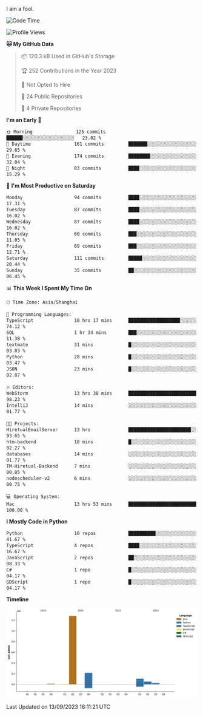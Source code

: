 I am a fool.

<!--START_SECTION:waka-->
![Code Time](http://img.shields.io/badge/Code%20Time-690%20hrs%2021%20mins-blue)

![Profile Views](http://img.shields.io/badge/Profile%20Views-2-blue)

**🐱 My GitHub Data** 

> 📦 120.3 kB Used in GitHub's Storage 
 > 
> 🏆 252 Contributions in the Year 2023
 > 
> 🚫 Not Opted to Hire
 > 
> 📜 24 Public Repositories 
 > 
> 🔑 4 Private Repositories 
 > 
**I'm an Early 🐤** 

```text
🌞 Morning                125 commits         ██████░░░░░░░░░░░░░░░░░░░   23.02 % 
🌆 Daytime                161 commits         ███████░░░░░░░░░░░░░░░░░░   29.65 % 
🌃 Evening                174 commits         ████████░░░░░░░░░░░░░░░░░   32.04 % 
🌙 Night                  83 commits          ████░░░░░░░░░░░░░░░░░░░░░   15.29 % 
```
📅 **I'm Most Productive on Saturday** 

```text
Monday                   94 commits          ████░░░░░░░░░░░░░░░░░░░░░   17.31 % 
Tuesday                  87 commits          ████░░░░░░░░░░░░░░░░░░░░░   16.02 % 
Wednesday                87 commits          ████░░░░░░░░░░░░░░░░░░░░░   16.02 % 
Thursday                 60 commits          ███░░░░░░░░░░░░░░░░░░░░░░   11.05 % 
Friday                   69 commits          ███░░░░░░░░░░░░░░░░░░░░░░   12.71 % 
Saturday                 111 commits         █████░░░░░░░░░░░░░░░░░░░░   20.44 % 
Sunday                   35 commits          ██░░░░░░░░░░░░░░░░░░░░░░░   06.45 % 
```


📊 **This Week I Spent My Time On** 

```text
🕑︎ Time Zone: Asia/Shanghai

💬 Programming Languages: 
TypeScript               10 hrs 17 mins      ███████████████████░░░░░░   74.12 % 
SQL                      1 hr 34 mins        ███░░░░░░░░░░░░░░░░░░░░░░   11.38 % 
textmate                 31 mins             █░░░░░░░░░░░░░░░░░░░░░░░░   03.83 % 
Python                   28 mins             █░░░░░░░░░░░░░░░░░░░░░░░░   03.47 % 
JSON                     23 mins             █░░░░░░░░░░░░░░░░░░░░░░░░   02.87 % 

🔥 Editors: 
WebStorm                 13 hrs 38 mins      █████████████████████████   98.23 % 
IntelliJ                 14 mins             ░░░░░░░░░░░░░░░░░░░░░░░░░   01.77 % 

🐱‍💻 Projects: 
HiretualEmailServer      13 hrs              ███████████████████████░░   93.65 % 
htm-backend              18 mins             █░░░░░░░░░░░░░░░░░░░░░░░░   02.27 % 
databases                14 mins             ░░░░░░░░░░░░░░░░░░░░░░░░░   01.77 % 
TM-Hiretual-Backend      7 mins              ░░░░░░░░░░░░░░░░░░░░░░░░░   00.85 % 
nodescheduler-v2         6 mins              ░░░░░░░░░░░░░░░░░░░░░░░░░   00.75 % 

💻 Operating System: 
Mac                      13 hrs 53 mins      █████████████████████████   100.00 % 
```

**I Mostly Code in Python** 

```text
Python                   10 repos            ██████████░░░░░░░░░░░░░░░   41.67 % 
TypeScript               4 repos             ████░░░░░░░░░░░░░░░░░░░░░   16.67 % 
JavaScript               2 repos             ██░░░░░░░░░░░░░░░░░░░░░░░   08.33 % 
C#                       1 repo              █░░░░░░░░░░░░░░░░░░░░░░░░   04.17 % 
GDScript                 1 repo              █░░░░░░░░░░░░░░░░░░░░░░░░   04.17 % 
```



**Timeline**

![Lines of Code chart](https://raw.githubusercontent.com/VeejaLiu/VeejaLiu/master/assets/bar_graph.png)


 Last Updated on 13/09/2023 16:11:21 UTC
<!--END_SECTION:waka-->
